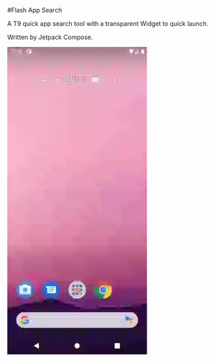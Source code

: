 #Flash App Search

A T9 quick app search tool with a transparent Widget to quick launch.

Written by Jetpack Compose.

![video](media/capture.gif)